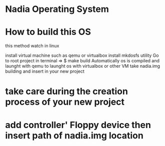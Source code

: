 # Nadia Operating System
# How to build this OS

this method watch in linux
 
install virtual machine such as qemu or virtualbox
install mkdosfs utility
Go to root project in terminal
=> $ make build
Automatically os is compiled and launght with qemu
to launght os with virtualbox or other VM take nadia.img building and 
insert in your new project 
# take care during the creation process of your new project 
# add controller' Floppy device then insert path of nadia.img location

